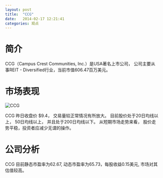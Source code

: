 ```yaml
---
layout: post
title:  "CCG"
date:   2014-02-17 12:21:41
categories: 观点
---
```


# 简介
CCG（Campus Crest Communities, Inc.）是USA著名上市公司，
公司主要从事REIT - Diversified行业，当前市值606.47百万美元。

# 市场表现

![CCG](http://finviz.com/chart.ashx?t=CCG&ty=c&ta=1&p=d&s=l)

CCG 昨日收盘价 $9.4，
交易量较正常情况有所放大。
目前股价处于20日均线以上，
50日均线以上，
并且处于200日均线以下。
从短期市场走势来看，
股价走势平稳，投资者应减少无谓的操作。

# 公司分析
CCG 目前静态市盈率为62.67, 动态市盈率为65.73，每股收益0.15美元,
市场对其估值较高。
